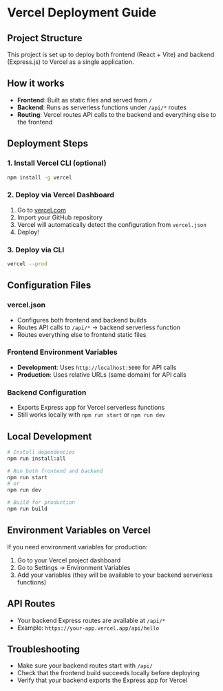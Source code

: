 # Vercel Deployment Guide

## Project Structure
This project is set up to deploy both frontend (React + Vite) and backend (Express.js) to Vercel as a single application.

## How it works
- **Frontend**: Built as static files and served from `/`
- **Backend**: Runs as serverless functions under `/api/*` routes
- **Routing**: Vercel routes API calls to the backend and everything else to the frontend

## Deployment Steps

### 1. Install Vercel CLI (optional)
```bash
npm install -g vercel
```

### 2. Deploy via Vercel Dashboard
1. Go to [vercel.com](https://vercel.com)
2. Import your GitHub repository
3. Vercel will automatically detect the configuration from `vercel.json`
4. Deploy!

### 3. Deploy via CLI
```bash
vercel --prod
```

## Configuration Files

### vercel.json
- Configures both frontend and backend builds
- Routes API calls to `/api/*` → backend serverless function
- Routes everything else to frontend static files

### Frontend Environment Variables
- **Development**: Uses `http://localhost:5000` for API calls
- **Production**: Uses relative URLs (same domain) for API calls

### Backend Configuration
- Exports Express app for Vercel serverless functions
- Still works locally with `npm run start` or `npm run dev`

## Local Development
```bash
# Install dependencies
npm run install:all

# Run both frontend and backend
npm run start
# or
npm run dev

# Build for production
npm run build
```

## Environment Variables on Vercel
If you need environment variables for production:
1. Go to your Vercel project dashboard
2. Go to Settings → Environment Variables
3. Add your variables (they will be available to your backend serverless functions)

## API Routes
- Your backend Express routes are available at `/api/*`
- Example: `https://your-app.vercel.app/api/hello`

## Troubleshooting
- Make sure your backend routes start with `/api/`
- Check that the frontend build succeeds locally before deploying
- Verify that your backend exports the Express app for Vercel